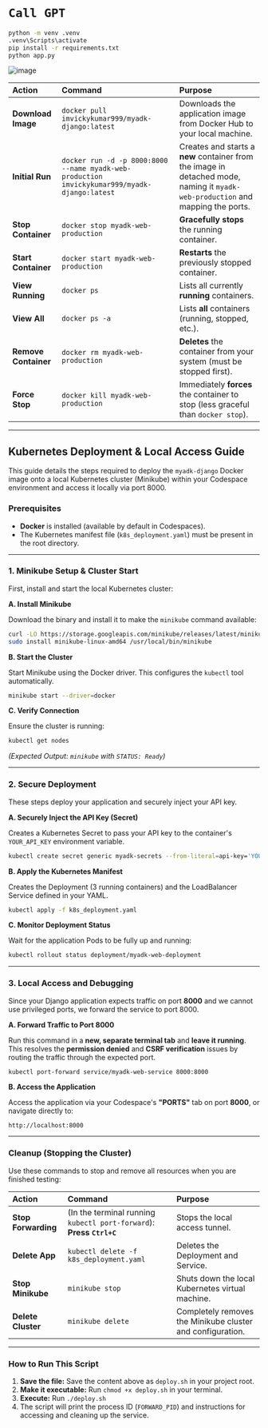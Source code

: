 # `Call GPT`

```bash
python -m venv .venv
.venv\Scripts\activate
pip install -r requirements.txt
python app.py
````

![image](https://github.com/user-attachments/assets/5bc9831c-ac38-4f8f-a3a8-d761b66a5ce2)


| Action | Command | Purpose |
| :--- | :--- | :--- |
| **Download Image** | `docker pull imvickykumar999/myadk-django:latest` | Downloads the application image from Docker Hub to your local machine. |
| **Initial Run** | `docker run -d -p 8000:8000 --name myadk-web-production imvickykumar999/myadk-django:latest` | Creates and starts a **new** container from the image in detached mode, naming it `myadk-web-production` and mapping the ports. |
| **Stop Container** | `docker stop myadk-web-production` | **Gracefully stops** the running container. |
| **Start Container** | `docker start myadk-web-production` | **Restarts** the previously stopped container. |
| **View Running** | `docker ps` | Lists all currently **running** containers. |
| **View All** | `docker ps -a` | Lists **all** containers (running, stopped, etc.). |
| **Remove Container** | `docker rm myadk-web-production` | **Deletes** the container from your system (must be stopped first). |
| **Force Stop** | `docker kill myadk-web-production` | Immediately **forces** the container to stop (less graceful than `docker stop`). |

-----

## Kubernetes Deployment & Local Access Guide

This guide details the steps required to deploy the `myadk-django` Docker image onto a local Kubernetes cluster (Minikube) within your Codespace environment and access it locally via port 8000.

### Prerequisites

  * **Docker** is installed (available by default in Codespaces).
  * The Kubernetes manifest file (`k8s_deployment.yaml`) must be present in the root directory.

-----

### 1\. Minikube Setup & Cluster Start

First, install and start the local Kubernetes cluster:

**A. Install Minikube**

Download the binary and install it to make the `minikube` command available:

```bash
curl -LO https://storage.googleapis.com/minikube/releases/latest/minikube-linux-amd64
sudo install minikube-linux-amd64 /usr/local/bin/minikube
```

**B. Start the Cluster**

Start Minikube using the Docker driver. This configures the `kubectl` tool automatically.

```bash
minikube start --driver=docker
```

**C. Verify Connection**

Ensure the cluster is running:

```bash
kubectl get nodes
```

*(Expected Output: `minikube` with `STATUS: Ready`)*

-----

### 2\. Secure Deployment

These steps deploy your application and securely inject your API key.

**A. Securely Inject the API Key (Secret)**

Creates a Kubernetes Secret to pass your API key to the container's `YOUR_API_KEY` environment variable.

```bash
kubectl create secret generic myadk-secrets --from-literal=api-key='YOUR_ACTUAL_API_KEY'
```

**B. Apply the Kubernetes Manifest**

Creates the Deployment (3 running containers) and the LoadBalancer Service defined in your YAML.

```bash
kubectl apply -f k8s_deployment.yaml
```

**C. Monitor Deployment Status**

Wait for the application Pods to be fully up and running:

```bash
kubectl rollout status deployment/myadk-web-deployment
```

-----

### 3\. Local Access and Debugging

Since your Django application expects traffic on port **8000** and we cannot use privileged ports, we forward the service to port 8000.

**A. Forward Traffic to Port 8000**

Run this command in a **new, separate terminal tab** and **leave it running**. This resolves the **permission denied** and **CSRF verification** issues by routing the traffic through the expected port.

```bash
kubectl port-forward service/myadk-web-service 8000:8000
```

**B. Access the Application**

Access the application via your Codespace's **"PORTS"** tab on port **8000**, or navigate directly to:

`http://localhost:8000`

-----

### Cleanup (Stopping the Cluster)

Use these commands to stop and remove all resources when you are finished testing:

| Action | Command | Purpose |
| :--- | :--- | :--- |
| **Stop Forwarding** | (In the terminal running `kubectl port-forward`): **Press `Ctrl+C`** | Stops the local access tunnel. |
| **Delete App** | `kubectl delete -f k8s_deployment.yaml` | Deletes the Deployment and Service. |
| **Stop Minikube** | `minikube stop` | Shuts down the local Kubernetes virtual machine. |
| **Delete Cluster** | `minikube delete` | Completely removes the Minikube cluster and configuration. |

---

### How to Run This Script

1.  **Save the file:** Save the content above as `deploy.sh` in your project root.
2.  **Make it executable:** Run `chmod +x deploy.sh` in your terminal.
3.  **Execute:** Run `./deploy.sh`
4.  The script will print the process ID (`FORWARD_PID`) and instructions for accessing and cleaning up the service.
